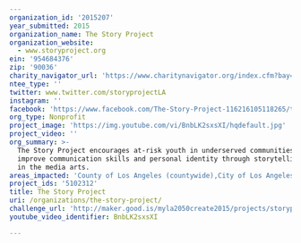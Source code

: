 ```yaml
---
organization_id: '2015207'
year_submitted: 2015
organization_name: The Story Project
organization_website:
  - www.storyproject.org
ein: '954684376'
zip: '90036'
charity_navigator_url: 'https://www.charitynavigator.org/index.cfm?bay=search.profile&ein=954684376'
ntee_type: ''
twitter: www.twitter.com/storyprojectLA
instagram: ''
facebook: 'https://www.facebook.com/The-Story-Project-116216105118265/timeline/'
org_type: Nonprofit
project_image: 'https://img.youtube.com/vi/BnbLK2sxsXI/hqdefault.jpg'
project_video: ''
org_summary: >-
  The Story Project encourages at-risk youth in underserved communities to
  improve communication skills and personal identity through storytelling rooted
  in the media arts.
areas_impacted: 'County of Los Angeles (countywide),City of Los Angeles (citywide)'
project_ids: '5102312'
title: The Story Project
uri: /organizations/the-story-project/
challenge_url: 'http://maker.good.is/myla2050create2015/projects/storyproject.html'
youtube_video_identifier: BnbLK2sxsXI

---
```


